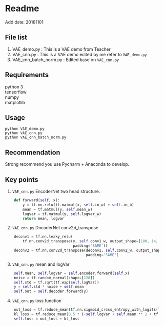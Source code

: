 # Readme
Add date: 20181101

## File list
1. VAE_demo.py : This is a VAE demo from Teacher
2. VAE_cnn.py : This is a VAE demo edited by me refer to `VAE_demo.py`
3. VAE_cnn_batch_norm.py : Edited base on `VAE_cnn.py`

## Requirements
python 3  
tensorflow  
numpy  
matplotlib  

## Usage
```shell
python VAE_demo.py
python VAE_cnn.py
python VAE_cnn_batch_norm.py
```

## Recommendation
Strong recommend you use Pycharm + Anaconda to develop.


## Key points
1. `VAE_cnn.py` EncoderNet two head structure.
```python
    def forward(self, x):
        y = tf.nn.relu(tf.matmul(x, self.in_w) + self.in_b)
        mean = tf.matmul(y, self.mean_w)
        logvar = tf.matmul(y, self.logvar_w)
        return mean, logvar
```

2. `VAE_cnn.py` DncoderNet conv2d_transpose
```python
    deconv1 = tf.nn.leaky_relu(
        tf.nn.conv2d_transpose(y, self.conv1_w, output_shape=[100, 14, 14, 16], strides=[1, 2, 2, 1],
                               padding='SAME'))
    deconv2 = tf.nn.conv2d_transpose(deconv1, self.conv2_w, output_shape=[100, 28, 28, 1], strides=[1, 2, 2, 1],
                                     padding='SAME')
```

3. `VAE_cnn.py` mean and logVar
````python
    self.mean, self.logVar = self.encoder.forward(self.x)
    noise = tf.random_normal(shape=[128])
    self.std = tf.sqrt(tf.exp(self.logVar))
    y = self.std * noise + self.mean
    self.out = self.decoder.forward(y)
````

4. `VAE_cnn.py` loss function
```python
    out_loss = tf.reduce_mean(tf.nn.sigmoid_cross_entropy_with_logits(logits=self.out, labels=self.x))
    kl_loss = tf.reduce_mean(0.5 * (-self.logVar + self.mean ** 2 + tf.exp(self.logVar) - 1))
    self.loss = out_loss + kl_loss
```